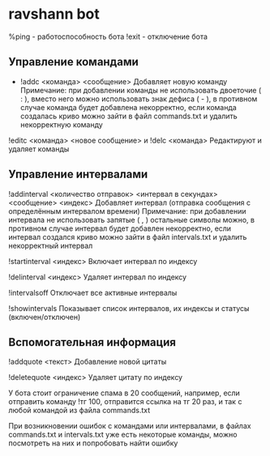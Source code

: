 # ravshann bot

%ping - работоспособность бота
!exit - отключение бота

## Управление командами

* !addc <команда> <сообщение>
Добавляет новую команду 
Примечание: при добавлении команды не использовать двоеточие ( : ), вместо него можно использовать знак дефиса ( - ), в противном случае команда будет добавлена некорректно, если команда создалась криво можно зайти в файл commands.txt и удалить некорректную команду

!editc <команда> <новое сообщение> и !delc <команда>
Редактируют и удаляет команды

## Управление интервалами

!addinterval <количество отправок> <интервал в секундах> <сообщение> <индекс>
Добавляет интервал (отправка сообщения с определённым интервалом времени)
Примечание: при добавлении интервала не использовать запятые ( , ) остальные символы можно, в противном случае интервал будет добавлен некорректно, если интервал создался криво можно зайти в файл intervals.txt и удалить некорректный интервал

!startinterval <индекс>
Включает интервал по индексу

!delinterval <индекс>
Удаляет интервал по индексу

!intervalsoff
Отключает все активные интервалы

!showintervals
Показывает список интервалов, их индексы и статусы (включен/отключен)

## Вспомогательная информация

!addquote <текст>
Добавление новой цитаты

!deletequote <индекс>
Удаляет цитату по индексу

У бота стоит ограничение спама в 20 сообщений, например, если отправить команду !тг 100, отправится ссылка на тг 20 раз, и так с любой командой из файла commands.txt

При возникновении ошибок с командами или интервалами, в файлах commands.txt и intervals.txt уже есть некоторые команды, можно посмотреть на них и попробовать найти ошибку
